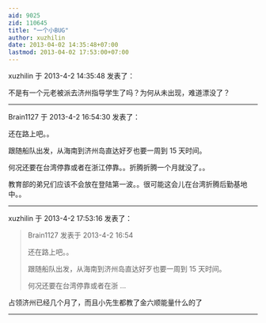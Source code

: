 ```yaml
---
aid: 9025
zid: 110645
title: "一个小BUG"
author: xuzhilin
date: 2013-04-02 14:35:48+07:00
lastmod: 2013-04-02 17:53:00+07:00
---
```


xuzhilin 于 2013-4-2 14:35:48 发表了：

不是有一个元老被派去济州指导学生了吗？为何从未出现，难道漂没了？

---

Brain1127 于 2013-4-2 16:54:30 发表了：

还在路上吧。。

跟随船队出发，从海南到济州岛直达好歹也要一周到 15 天时间。

何况还要在台湾停靠或者在浙江停靠。。折腾折腾一个月就没了。。

教育部的弟兄们应该不会放在登陆第一波。。很可能这会儿在台湾折腾后勤基地中。。

---

xuzhilin 于 2013-4-2 17:53:16 发表了：

> Brain1127 发表于 2013-4-2 16:54
>
> 还在路上吧。。
>
> 跟随船队出发，从海南到济州岛直达好歹也要一周到 15 天时间。
>
> 何况还要在台湾停靠或者在浙 ...

占领济州已经几个月了，而且小先生都教了金六顺能量什么的了

---
